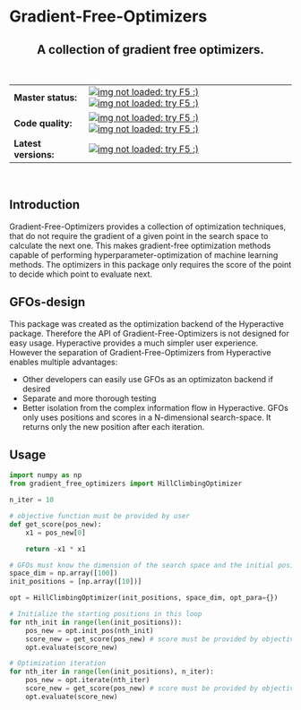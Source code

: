 <h1> Gradient-Free-Optimizers </h1>

<h2 align="center">A collection of gradient free optimizers.</h2>

<br>

<table>
  <tbody>
    <tr align="left" valign="center">
      <td>
        <strong>Master status:</strong>
      </td>
      <td>
        <a href="https://travis-ci.com/SimonBlanke/Gradient-Free-Optimizers">
          <img src="https://img.shields.io/travis/com/SimonBlanke/Gradient-Free-Optimizers/master?style=flat-square&logo=travis" alt="img not loaded: try F5 :)">
        </a>
        <a href="https://coveralls.io/github/SimonBlanke/Gradient-Free-Optimizers">
          <img src="https://img.shields.io/coveralls/github/SimonBlanke/Gradient-Free-Optimizers?style=flat-square&logo=codecov" alt="img not loaded: try F5 :)">
        </a>
      </td>
    </tr>
    <tr/>
    <tr align="left" valign="center">
      <td>
         <strong>Code quality:</strong>
      </td>
      <td>
        <a href="https://codeclimate.com/github/SimonBlanke/Gradient-Free-Optimizers">
        <img src="https://img.shields.io/codeclimate/maintainability/SimonBlanke/Gradient-Free-Optimizers?style=flat-square&logo=code-climate" alt="img not loaded: try F5 :)">
        </a>
        <a href="https://scrutinizer-ci.com/g/SimonBlanke/Gradient-Free-Optimizers/">
        <img src="https://img.shields.io/scrutinizer/quality/g/SimonBlanke/Gradient-Free-Optimizers?style=flat-square&logo=scrutinizer-ci" alt="img not loaded: try F5 :)">
        </a>
      </td>
    </tr>
    <tr/>    <tr align="left" valign="center">
      <td>
        <strong>Latest versions:</strong>
      </td>
      <td>
        <a href="https://pypi.org/project/gradient_free_optimizers/">
          <img src="https://img.shields.io/pypi/v/Gradient-Free-Optimizers?style=flat-square&logo=PyPi&logoColor=white" alt="img not loaded: try F5 :)">
        </a>
      </td>
    </tr>
  </tbody>
</table>

<br>

## Introduction

Gradient-Free-Optimizers provides a collection of optimization techniques, that do not require the gradient of a given point in the search space to calculate the next one. This makes gradient-free optimization methods capable of performing hyperparameter-optimization of machine learning methods. The optimizers in this package only requires the score of the point to decide which point to evaluate next.

## GFOs-design

This package was created as the optimization backend of the Hyperactive package. Therefore the API of Gradient-Free-Optimizers is not designed for easy usage. Hyperactive provides a much simpler user experience.
However the separation of Gradient-Free-Optimizers from Hyperactive enables multiple advantages:
  - Other developers can easily use GFOs as an optimizaton backend if desired
  - Separate and more thorough testing
  - Better isolation from the complex information flow in Hyperactive. GFOs only uses positions and scores in a N-dimensional search-space. It returns only the new position after each iteration.

## Usage

```python
import numpy as np
from gradient_free_optimizers import HillClimbingOptimizer

n_iter = 10

# objective function must be provided by user
def get_score(pos_new):
    x1 = pos_new[0]

    return -x1 * x1

# GFOs must know the dimension of the search space and the initial positions 
space_dim = np.array([100])
init_positions = [np.array([10])]

opt = HillClimbingOptimizer(init_positions, space_dim, opt_para={})

# Initialize the starting positions in this loop
for nth_init in range(len(init_positions)):
    pos_new = opt.init_pos(nth_init)
    score_new = get_score(pos_new) # score must be provided by objective-function
    opt.evaluate(score_new)

# Optimization iteration
for nth_iter in range(len(init_positions), n_iter):
    pos_new = opt.iterate(nth_iter)
    score_new = get_score(pos_new) # score must be provided by objective-function
    opt.evaluate(score_new)
```
